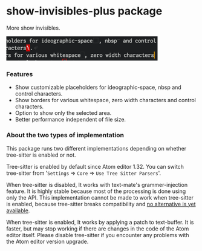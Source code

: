 # show-invisibles-plus package

More show invisibles.

![A screenshot of rectangle-selection package](https://raw.githubusercontent.com/antunnet/atom-show-invisibles-plus/master/demo.png)

### Features

- Show customizable placeholders for ideographic-space, nbsp and control characters.
- Show borders for various whitespace, zero width characters and control characters.
- Option to show only the selected area.
- Better performance independent of file size.

### About the two types of implementation

This package runs two different implementations depending on whether tree-sitter is enabled or not.

Tree-sitter is enabled by default since Atom editor 1.32. You can switch tree-sitter from '`Settings` => `Core` => `Use Tree Sitter Parsers`'.

When tree-sitter is disabled, It works with text-mate's grammer-injection feature. It is highly stable because most of the processing is done using only the API. This implementation cannot be made to work when tree-sitter is enabled, because tree-sitter breaks compatibility and [no alternative is yet available](https://github.com/atom/atom/issues/18196#issuecomment-432741331).

When tree-sitter is enabled, It works by applying a patch to text-buffer. It is faster, but may stop working if there are changes in the code of the Atom editor itself. Please disable tree-sitter if you encounter any problems with the Atom editor version upgrade.

